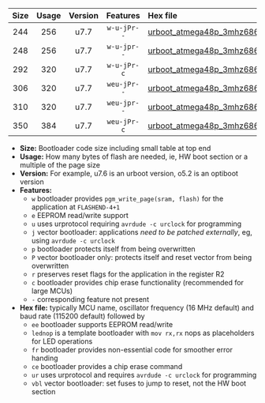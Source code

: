 |Size|Usage|Version|Features|Hex file|
|:-:|:-:|:-:|:-:|:--|
|244|256|u7.7|`w-u-jPr--`|[urboot_atmega48p_3mhz6864_57600bps_lednop_ur_vbl.hex](https://raw.githubusercontent.com/stefanrueger/urboot.hex/main/mcus/atmega48p/fcpu_3mhz6864/57600_bps/urboot_atmega48p_3mhz6864_57600bps_lednop_ur_vbl.hex)|
|248|256|u7.7|`w-u-jpr--`|[urboot_atmega48p_3mhz6864_57600bps_lednop_fr_ur_vbl.hex](https://raw.githubusercontent.com/stefanrueger/urboot.hex/main/mcus/atmega48p/fcpu_3mhz6864/57600_bps/urboot_atmega48p_3mhz6864_57600bps_lednop_fr_ur_vbl.hex)|
|292|320|u7.7|`w-u-jPr-c`|[urboot_atmega48p_3mhz6864_57600bps_lednop_fr_ce_ur_vbl.hex](https://raw.githubusercontent.com/stefanrueger/urboot.hex/main/mcus/atmega48p/fcpu_3mhz6864/57600_bps/urboot_atmega48p_3mhz6864_57600bps_lednop_fr_ce_ur_vbl.hex)|
|306|320|u7.7|`weu-jPr--`|[urboot_atmega48p_3mhz6864_57600bps_ee_lednop_ur_vbl.hex](https://raw.githubusercontent.com/stefanrueger/urboot.hex/main/mcus/atmega48p/fcpu_3mhz6864/57600_bps/urboot_atmega48p_3mhz6864_57600bps_ee_lednop_ur_vbl.hex)|
|310|320|u7.7|`weu-jpr--`|[urboot_atmega48p_3mhz6864_57600bps_ee_lednop_fr_ur_vbl.hex](https://raw.githubusercontent.com/stefanrueger/urboot.hex/main/mcus/atmega48p/fcpu_3mhz6864/57600_bps/urboot_atmega48p_3mhz6864_57600bps_ee_lednop_fr_ur_vbl.hex)|
|350|384|u7.7|`weu-jPr-c`|[urboot_atmega48p_3mhz6864_57600bps_ee_lednop_fr_ce_ur_vbl.hex](https://raw.githubusercontent.com/stefanrueger/urboot.hex/main/mcus/atmega48p/fcpu_3mhz6864/57600_bps/urboot_atmega48p_3mhz6864_57600bps_ee_lednop_fr_ce_ur_vbl.hex)|

- **Size:** Bootloader code size including small table at top end
- **Usage:** How many bytes of flash are needed, ie, HW boot section or a multiple of the page size
- **Version:** For example, u7.6 is an urboot version, o5.2 is an optiboot version
- **Features:**
  + `w` bootloader provides `pgm_write_page(sram, flash)` for the application at `FLASHEND-4+1`
  + `e` EEPROM read/write support
  + `u` uses urprotocol requiring `avrdude -c urclock` for programming
  + `j` vector bootloader: applications *need to be patched externally*, eg, using `avrdude -c urclock`
  + `p` bootloader protects itself from being overwritten
  + `P` vector bootloader only: protects itself and reset vector from being overwritten
  + `r` preserves reset flags for the application in the register R2
  + `c` bootloader provides chip erase functionality (recommended for large MCUs)
  + `-` corresponding feature not present
- **Hex file:** typically MCU name, oscillator frequency (16 MHz default) and baud rate (115200 default) followed by
  + `ee` bootloader supports EEPROM read/write
  + `lednop` is a template bootloader with `mov rx,rx` nops as placeholders for LED operations
  + `fr` bootloader provides non-essential code for smoother error handing
  + `ce` bootloader provides a chip erase command
  + `ur` uses urprotocol and requires `avrdude -c urclock` for programming
  + `vbl` vector bootloader: set fuses to jump to reset, not the HW boot section
